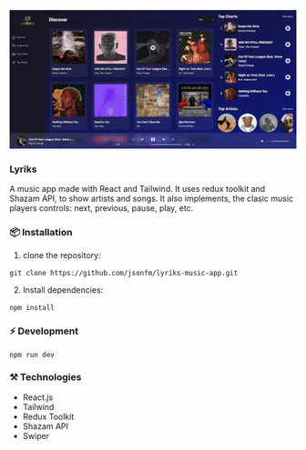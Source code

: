 <img
   src="./docs/images/ss.jpeg"
/>

### Lyriks
A music app made with React and Tailwind. It uses redux toolkit and Shazam API, to show artists and songs. It also implements, the clasic music players controls: next, previous, pause, play, etc.


### 📦 Installation
1. clone the repository:
```
git clone https://github.com/jsonfm/lyriks-music-app.git
```
2. Install dependencies:
```
npm install
```

### ⚡️ Development
```
npm run dev
```

### ⚒️ Technologies
- React.js
- Tailwind
- Redux Toolkit
- Shazam API
- Swiper

